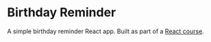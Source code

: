 # Birthday Reminder
A simple birthday reminder React app. Built as part of a <a href="https://www.udemy.com/course/react-tutorial-and-projects-course/" target="_blank">React course</a>.
